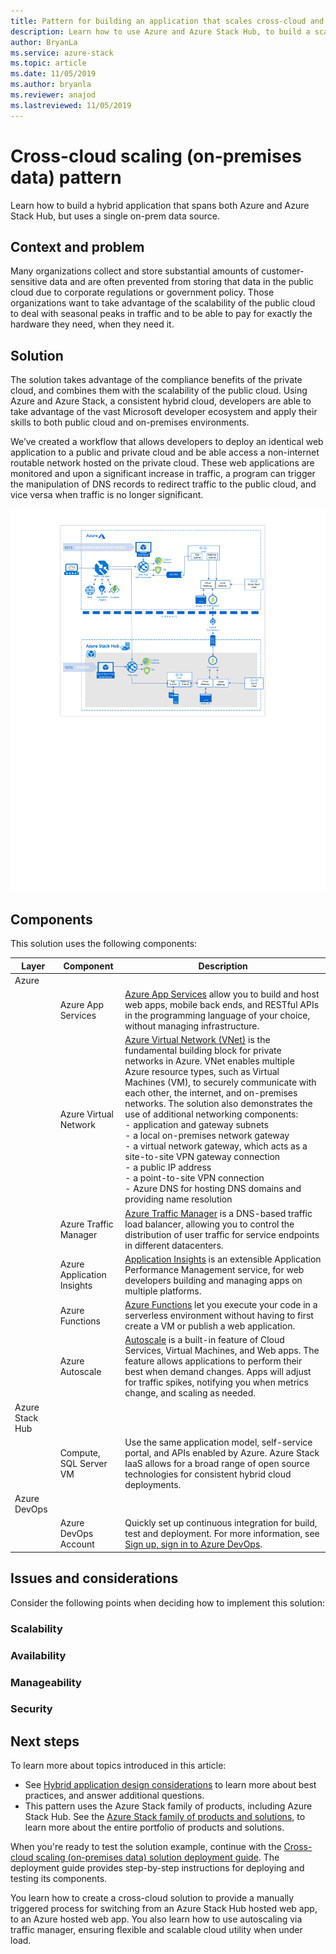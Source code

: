 ```yaml
---
title: Pattern for building an application that scales cross-cloud and uses on-prem data, on Azure and Azure Stack Hub.
description: Learn how to use Azure and Azure Stack Hub, to build a scalable cross-cloud application that uses on-prem data.
author: BryanLa
ms.service: azure-stack
ms.topic: article
ms.date: 11/05/2019
ms.author: bryanla
ms.reviewer: anajod
ms.lastreviewed: 11/05/2019
---
```


# Cross-cloud scaling (on-premises data) pattern

Learn how to build a hybrid application that spans both Azure and Azure Stack Hub, but uses a single on-prem data source.

## Context and problem

Many organizations collect and store substantial amounts of customer-sensitive data and are often prevented from storing that data in the public cloud due to corporate regulations or government policy. Those organizations want to take advantage of the scalability of the public cloud to deal with seasonal peaks in traffic and to be able to pay for exactly the hardware they need, when they need it.

## Solution

The solution takes advantage of the compliance benefits of the private cloud, and combines them with the scalability of the public cloud. Using Azure and Azure Stack, a consistent hybrid cloud, developers are able to take advantage of the vast Microsoft developer ecosystem and apply their skills to both public cloud and on-premises environments.

We’ve created a workflow that allows developers to deploy an identical web application to a public and private cloud and be able access a non-internet routable network hosted on the private cloud. These web applications are monitored and upon a significant increase in traffic, a program can trigger the manipulation of DNS records to redirect traffic to the public cloud, and vice versa when traffic is no longer significant.

[![cross-cloud scaling with on-prem data architecture](media/pattern-hybrid-app/solution-architecture.png)](media/pattern-hybrid-app/solution-architecture.png#lightbox)

## Components

This solution uses the following components:

| Layer | Component | Description |
|----------|-----------|-------------|
| Azure |  |  |
| | Azure App Services | [Azure App Services](/azure/app-service/) allow you to build and host web apps, mobile back ends, and RESTful APIs in the programming language of your choice, without managing infrastructure. |
| | Azure Virtual Network| [Azure Virtual Network (VNet)](/azure/virtual-network/virtual-networks-overview) is the fundamental building block for private networks in Azure. VNet enables multiple Azure resource types, such as Virtual Machines (VM), to securely communicate with each other, the internet, and on-premises networks. The solution also demonstrates the use of additional networking components:<br>- application and gateway subnets<br>- a local on-premises network gateway<br>- a virtual network gateway, which acts as a site-to-site VPN gateway connection<br>- a public IP address<br>- a point-to-site VPN connection<br>- Azure DNS for hosting DNS domains and providing name resolution |
| | Azure Traffic Manager | [Azure Traffic Manager](/azure/traffic-manager/traffic-manager-overview) is a DNS-based traffic load balancer, allowing you to control the distribution of user traffic for service endpoints in different datacenters. |
| | Azure Application Insights | [Application Insights](/azure/azure-monitor/app/app-insights-overview) is an extensible Application Performance Management service, for web developers building and managing apps on multiple platforms.|
| | Azure Functions | [Azure Functions](/azure/azure-functions/) let you execute your code in a serverless environment without having to first create a VM or publish a web application. |
| | Azure Autoscale | [Autoscale](/azure/azure-monitor/platform/autoscale-overview) is a built-in feature of Cloud Services, Virtual Machines, and Web apps. The feature allows applications to perform their best when demand changes. Apps will adjust for traffic spikes, notifying you when metrics change, and scaling as needed. |
| Azure Stack Hub |    |             |
| | Compute, SQL Server VM | Use the same application model, self-service portal, and APIs enabled by Azure. Azure Stack IaaS allows for a broad range of open source technologies for consistent hybrid cloud deployments. |
| Azure DevOps | | |
| | Azure DevOps Account | Quickly set up continuous integration for build, test and deployment. For more information, see [Sign up, sign in to Azure DevOps](/azure/devops/user-guide/sign-up-invite-teammates?view=azure-devops). |

## Issues and considerations

Consider the following points when deciding how to implement this solution:

### Scalability 


### Availability


### Manageability


### Security


## Next steps

To learn more about topics introduced in this article:
- See [Hybrid application design considerations](overview-app-design-considerations.md) to learn more about best practices, and answer additional questions.
- This pattern uses the Azure Stack family of products, including Azure Stack Hub. See the [Azure Stack family of products and solutions](/azure-stack), to learn more about the entire portfolio of products and solutions.

When you're ready to test the solution example, continue with the [Cross-cloud scaling (on-premises data) solution deployment guide](solution-deployment-guide-cross-cloud-scaling-onprem-data.md). The deployment guide provides step-by-step instructions for deploying and testing its components. 


You learn how to create a cross-cloud solution to provide a manually triggered process for switching from an Azure Stack Hub hosted web app, to an Azure hosted web app. You also learn how to use autoscaling via traffic manager, ensuring flexible and scalable cloud utility when under load.